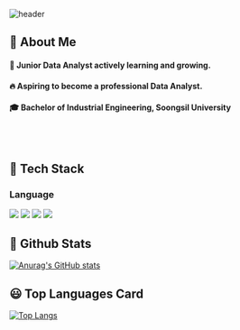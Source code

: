 
![header](https://capsule-render.vercel.app/api?type=rounded&color=gradient&height=300&section=header&text=Hello%20there%21%20%F0%9F%91%8B)

</div>

<div>
  <!--Body-->
  
  ## 👀 About Me
  #### :raising_hand: Junior Data Analyst actively learning and growing.<br/>
  #### :fire: Aspiring to become a professional Data Analyst.<br/>
  #### :mortar_board: Bachelor of Industrial Engineering, Soongsil University

  <br/>
  <br/>

## 🧱 Tech Stack
  ### Language
  <!--Python-->
  <img src="https://img.shields.io/badge/Python-3776AB?style=flat-square&logo=Python&logoColor=white"/>
  <!--mysql-->
  <img src="https://img.shields.io/badge/mysql-4479A1?style=flat-square&logo=/mysql&logoColor=white"/>
  <!--pandas-->
  <img src="https://img.shields.io/badge/pandas-150458?style=flat-square&logo=pandas&logoColor=white"/>
  <!--scikitlearn-->
  <img src="https://img.shields.io/badge/scikitlearn-F7931E?style=flat-square&logo=scikitlearn&logoColor=white"/>


## 🤔 Github Stats
  [![Anurag's GitHub stats](https://github-readme-stats.vercel.app/api?username=none-jun)](https://github.com/anuraghazra/github-readme-stats)

## 😃 Top Languages Card
  [![Top Langs](https://github-readme-stats.vercel.app/api/top-langs/?username=anuraghazra)](https://github.com/anuraghazra/github-readme-stats)
<!--
**none-jun/none-jun** is a ✨ _special_ ✨ repository because its `README.md` (this file) appears on your GitHub profile.

Here are some ideas to get you started:

- 🔭 I’m currently working on ...
- 🌱 I’m currently learning ...
- 👯 I’m looking to collaborate on ...
- 🤔 I’m looking for help with ...
- 💬 Ask me about ...
- 📫 How to reach me: ...
- 😄 Pronouns: ...
- ⚡ Fun fact: ...
-->
